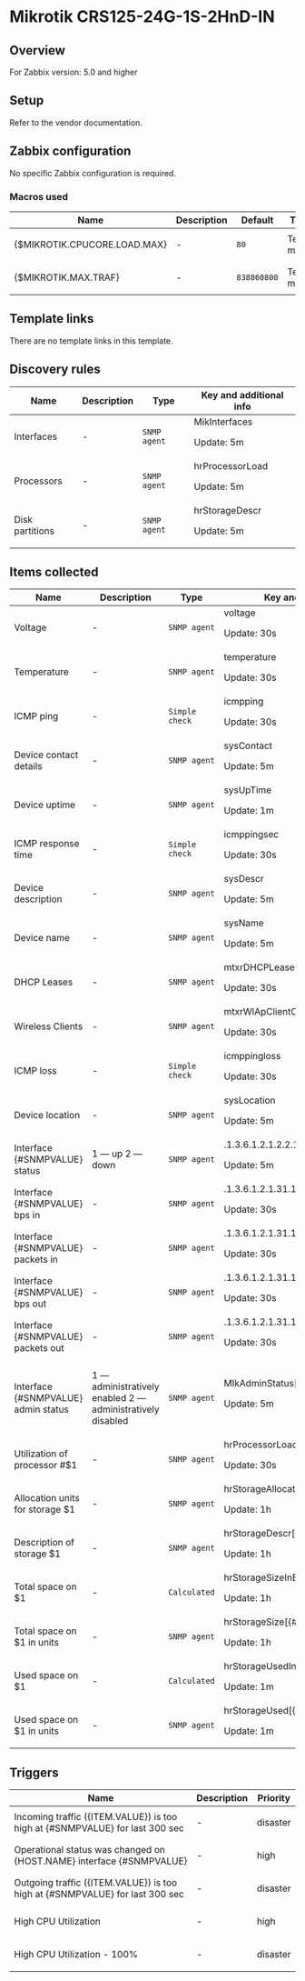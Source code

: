# Mikrotik CRS125-24G-1S-2HnD-IN

## Overview

For Zabbix version: 5.0 and higher

## Setup

Refer to the vendor documentation.

## Zabbix configuration

No specific Zabbix configuration is required.

### Macros used

|Name|Description|Default|Type|
|----|-----------|-------|----|
|{$MIKROTIK.CPUCORE.LOAD.MAX}|<p>-</p>|`80`|Text macro|
|{$MIKROTIK.MAX.TRAF}|<p>-</p>|`838860800`|Text macro|
## Template links

There are no template links in this template.

## Discovery rules

|Name|Description|Type|Key and additional info|
|----|-----------|----|----|
|Interfaces|<p>-</p>|`SNMP agent`|MikInterfaces<p>Update: 5m</p>|
|Processors|<p>-</p>|`SNMP agent`|hrProcessorLoad<p>Update: 5m</p>|
|Disk partitions|<p>-</p>|`SNMP agent`|hrStorageDescr<p>Update: 5m</p>|
## Items collected

|Name|Description|Type|Key and additional info|
|----|-----------|----|----|
|Voltage|<p>-</p>|`SNMP agent`|voltage<p>Update: 30s</p>|
|Temperature|<p>-</p>|`SNMP agent`|temperature<p>Update: 30s</p>|
|ICMP ping|<p>-</p>|`Simple check`|icmpping<p>Update: 30s</p>|
|Device contact details|<p>-</p>|`SNMP agent`|sysContact<p>Update: 5m</p>|
|Device uptime|<p>-</p>|`SNMP agent`|sysUpTime<p>Update: 1m</p>|
|ICMP response time|<p>-</p>|`Simple check`|icmppingsec<p>Update: 30s</p>|
|Device description|<p>-</p>|`SNMP agent`|sysDescr<p>Update: 5m</p>|
|Device name|<p>-</p>|`SNMP agent`|sysName<p>Update: 5m</p>|
|DHCP Leases|<p>-</p>|`SNMP agent`|mtxrDHCPLeaseCount<p>Update: 30s</p>|
|Wireless Clients|<p>-</p>|`SNMP agent`|mtxrWlApClientCount<p>Update: 30s</p>|
|ICMP loss|<p>-</p>|`Simple check`|icmppingloss<p>Update: 30s</p>|
|Device location|<p>-</p>|`SNMP agent`|sysLocation<p>Update: 5m</p>|
|Interface {#SNMPVALUE} status|<p>1 — up 2 — down</p>|`SNMP agent`|.1.3.6.1.2.1.2.2.1.8.[{#SNMPINDEX}]<p>Update: 5m</p>|
|Interface {#SNMPVALUE} bps in|<p>-</p>|`SNMP agent`|.1.3.6.1.2.1.31.1.1.1.6.[{#SNMPINDEX}]<p>Update: 30s</p>|
|Interface {#SNMPVALUE} packets in|<p>-</p>|`SNMP agent`|.1.3.6.1.2.1.31.1.1.1.7.[{#SNMPINDEX}]<p>Update: 30s</p>|
|Interface {#SNMPVALUE} bps out|<p>-</p>|`SNMP agent`|.1.3.6.1.2.1.31.1.1.1.10.[{#SNMPINDEX}]<p>Update: 30s</p>|
|Interface {#SNMPVALUE} packets out|<p>-</p>|`SNMP agent`|.1.3.6.1.2.1.31.1.1.1.11.[{#SNMPINDEX}]<p>Update: 30s</p>|
|Interface {#SNMPVALUE} admin status|<p>1 — administratively enabled 2 — administratively disabled</p>|`SNMP agent`|MIkAdminStatus[{#SNMPINDEX}]<p>Update: 5m</p>|
|Utilization of processor #$1|<p>-</p>|`SNMP agent`|hrProcessorLoad[{#SNMPINDEX}]<p>Update: 30s</p>|
|Allocation units for storage $1|<p>-</p>|`SNMP agent`|hrStorageAllocationUnits[{#SNMPVALUE}]<p>Update: 1h</p>|
|Description of storage $1|<p>-</p>|`SNMP agent`|hrStorageDescr[{#SNMPVALUE}]<p>Update: 1h</p>|
|Total space on $1|<p>-</p>|`Calculated`|hrStorageSizeInBytes[{#SNMPVALUE}]<p>Update: 1h</p>|
|Total space on $1 in units|<p>-</p>|`SNMP agent`|hrStorageSize[{#SNMPVALUE}]<p>Update: 1h</p>|
|Used space on $1|<p>-</p>|`Calculated`|hrStorageUsedInBytes[{#SNMPVALUE}]<p>Update: 1m</p>|
|Used space on $1 in units|<p>-</p>|`SNMP agent`|hrStorageUsed[{#SNMPVALUE}]<p>Update: 1m</p>|
## Triggers

|Name|Description|Priority|
|----|-----------|----|
|Incoming traffic ({ITEM.VALUE}) is too high at {#SNMPVALUE} for last 300 sec|<p>-</p>|disaster|
|Operational status was changed on {HOST.NAME} interface {#SNMPVALUE}|<p>-</p>|high|
|Outgoing traffic ({ITEM.VALUE}) is too high at {#SNMPVALUE} for last 300 sec|<p>-</p>|disaster|
|High CPU Utilization|<p>-</p>|high|
|High CPU Utilization - 100%|<p>-</p>|disaster|
